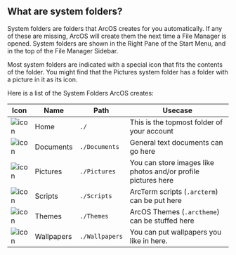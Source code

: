 ## What are system folders?

System folders are folders that ArcOS creates for you automatically. If any of these are missing, ArcOS will create them the next time a File Manager is opened. System folders are shown in the Right Pane of the Start Menu, and in the top of the File Manager Sidebar.

Most system folders are indicated with a special icon that fits the contents of the folder. You might find that the Pictures system folder has a folder with a picture in it as its icon.

Here is a list of the System Folders ArcOS creates:

| Icon                           | Name       | Path           | Usecase                                                       |
| ------------------------------ | ---------- | -------------- | --------------------------------------------------------------|
| ![icon](#HomeIcon)             | Home       | `./`           | This is the topmost folder of your account                    |
| ![icon](#DocumentsFolderIcon)  | Documents  | `./Documents`  | General text documents can go here                            |
| ![icon](#WallpapersFolderIcon) | Pictures   | `./Pictures`   | You can store images like photos and/or profile pictures here |
| ![icon](#ArcTermFolderIcon)    | Scripts    | `./Scripts`    | ArcTerm scripts (`.arcterm`) can be put here                  |
| ![icon](#ThemeFolderIcon)      | Themes     | `./Themes`     | ArcOS Themes (`.arctheme`) can be stuffed here                |
| ![icon](#FolderIcon)           | Wallpapers | `./Wallpapers` | You can put wallpapers you like in here.                      |
